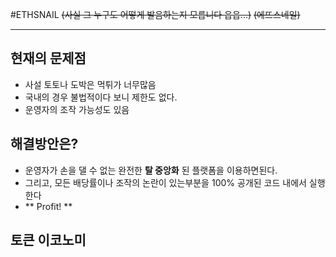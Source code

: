 #ETHSNAIL
~~(사실 그 누구도 어떻게 발음하는지 모릅니다 읍읍...)~~ ~~(에뜨스네일)~~

---------

## 현재의 문제점
   * 사설 토토나 도박은 먹튀가 너무많음
   * 국내의 경우 불법적이다 보니 제한도 없다. 
   * 운영자의 조작 가능성도 있음

## 해결방안은?
* 운영자가 손을 댈 수 없는 완전한 **탈 중앙화** 된 플랫폼을 이용하면된다.
* 그리고, 모든 배당률이나 조작의 논란이 있는부분을 100% 공개된 코드 내에서 실행한다
* ** Profit! **

## 토큰 이코노미
